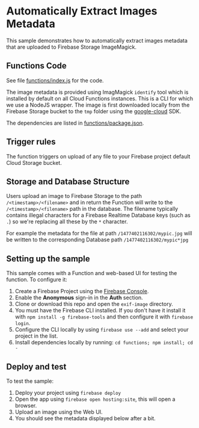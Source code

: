 # Automatically Extract Images Metadata

This sample demonstrates how to automatically extract images metadata that are uploaded to Firebase Storage ImageMagick.


## Functions Code

See file [functions/index.js](functions/index.js) for the code.

The image metadata is provided using ImagMagick `identify` tool which is installed by default on all Cloud Functions instances. This is a CLI for which we use a NodeJS wrapper. The image is first downloaded locally from the Firebase Storage bucket to the `tmp` folder using the [google-cloud](https://github.com/GoogleCloudPlatform/google-cloud-node) SDK.

The dependencies are listed in [functions/package.json](functions/package.json).


## Trigger rules

The function triggers on upload of any file to your Firebase project default Cloud Storage bucket.


## Storage and Database Structure

Users upload an image to Firebase Storage to the path `/<timestamp>/<filename>` and in return the Function will write to the `/<timestamp>/<filename>` path in the database. The filename typically contains illegal characters for a Firebase Realtime Database keys (such as `.`) so we're replacing all these by the `*` character.

For example the metadata for the file at path `/1477402116302/mypic.jpg` will be written to the corresponding Database path `/1477402116302/mypic*jpg`


## Setting up the sample

This sample comes with a Function and web-based UI for testing the function. To configure it:

 1. Create a Firebase Project using the [Firebase Console](https://console.firebase.google.com).
 1. Enable the **Anonymous** sign-in in the **Auth** section.
 1. Clone or download this repo and open the `exif-image` directory.
 1. You must have the Firebase CLI installed. If you don't have it install it with `npm install -g firebase-tools` and then configure it with `firebase login`.
 1. Configure the CLI locally by using `firebase use --add` and select your project in the list.
 1. Install dependencies locally by running: `cd functions; npm install; cd -`


## Deploy and test

To test the sample:

 1. Deploy your project using `firebase deploy`
 1. Open the app using `firebase open hosting:site`, this will open a browser.
 1. Upload an image using the Web UI.
 1. You should see the metadata displayed below after a bit.
